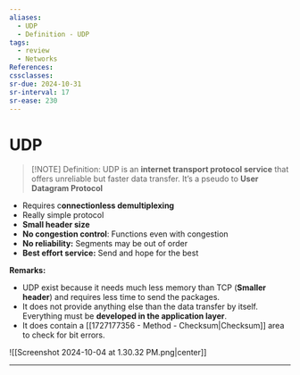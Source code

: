 ```yaml
---
aliases:
  - UDP
  - Definition - UDP
tags:
  - review
  - Networks
References: 
cssclasses:
sr-due: 2024-10-31
sr-interval: 17
sr-ease: 230
---
```

# UDP

> [!NOTE] Definition: 
> UDP is an **internet transport protocol service** that offers unreliable but faster data transfer. It’s a pseudo to **User Datagram Protocol**
> 

+ Requires c**onnectionless demultiplexing**
+ Really simple protocol
+ **Small header size**
+ **No congestion control**: Functions even with congestion
+ **No reliability:** Segments may be out of order
+ **Best effort service:** Send and hope for the best

**Remarks:**
 + UDP exist because it needs much less memory than TCP (**Smaller header**) and requires less time to send the packages. 
 + It does not provide anything else than the data transfer by itself. Everything must be **developed in the application layer**. 
+ It does contain a [[1727177356 - Method - Checksum|Checksum]] area to check for bit errors. 

![[Screenshot 2024-10-04 at 1.30.32 PM.png|center]]


***